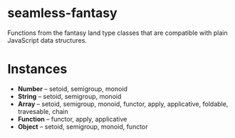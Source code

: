# seamless-fantasy
Functions from the fantasy land type classes that are compatible with plain JavaScript data structures.

# Instances

* __Number__ – setoid, semigroup, monoid
* __String__ – setoid, semigroup, monoid
* __Array__ – setoid, semigroup, monoid, functor, apply, applicative, foldable, travesable, chain
* __Function__ – functor, apply, applicative
* __Object__ – setoid, semigroup, monoid, functor